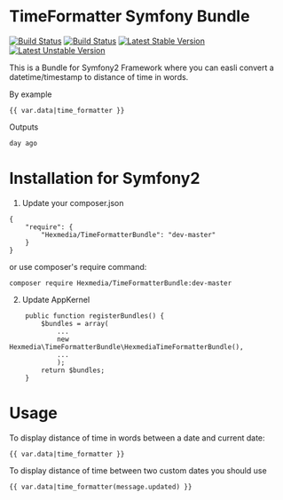# TimeFormatter Symfony Bundle 

[![Build Status](http://jenkins.hexmedia.pl/buildStatus/icon?job=HexmediaTimeFormatter)](http://jenkins.hexmedia.pl/view/All/job/HexmediaTimeFormatter/)
[![Build Status](https://travis-ci.org/Hexmedia/TimeFormatter-Bundle.png?branch=master)](https://travis-ci.org/Hexmedia/TimeFormatter-Bundle)
[![Latest Stable Version](https://poser.pugx.org/hexmedia/time-formatter-bundle/v/stable.png)](https://packagist.org/packages/hexmedia/time-formatter-bundle)
[![Latest Unstable Version](https://poser.pugx.org/hexmedia/time-formatter-bundle/v/unstable.png)](https://packagist.org/packages/hexmedia/time-formatter-bundle)


This is a Bundle for Symfony2 Framework where you can easli convert a datetime/timestamp to distance of time in words.

By example

	{{ var.data|time_formatter }}

Outputs

	day ago

# Installation for Symfony2

1) Update your composer.json

```
{
	"require": {
		"Hexmedia/TimeFormatterBundle": "dev-master"
	}
}
```

or use composer's require command:

	composer require Hexmedia/TimeFormatterBundle:dev-master

2) Update AppKernel
```
	public function registerBundles() {
		$bundles = array(
			...
			new Hexmedia\TimeFormatterBundle\HexmediaTimeFormatterBundle(),
			...
			);
		return $bundles;
	}
```

# Usage

To display distance of time in words between a date and current date:

	{{ var.data|time_formatter }}


To display distance of time between two custom dates you should use

	{{ var.data|time_formatter(message.updated) }}


